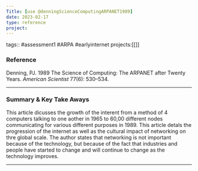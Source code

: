 ```yaml
---
Title: [use @denningScienceComputingARPANET1989]
date: 2023-02-17
type: reference
project:
---
```


tags:: #assessment1 #ARPA #earlyinternet 
projects:[[]]

### Reference 

Denning, PJ. 1989 The Science of Computing: The ARPANET after Twenty Years. _American Scientist_ 77(6): 530–534.


---

### Summary & Key Take Aways

This article dicusses the growth of the interent from a method of 4 computers talking to one aother in 1965 to 60,00 different nodes communicating for various different purposes in 1989. This article detals the progression of the internet as well as the cultural impact of networking on thre global scale. The author states that networking is not important because of the technology, but because of the fact that industries and people have started to change and will continue to change as the technology improves. 

--- 

